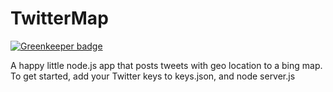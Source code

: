 TwitterMap
==========

[![Greenkeeper badge](https://badges.greenkeeper.io/JustinBeckwith/TwitterMap.svg)](https://greenkeeper.io/)

A happy little node.js app that posts tweets with geo location to a bing map.  To get started, add your Twitter keys to keys.json, and node server.js
